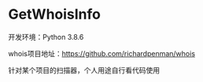 # GetWhoisInfo
开发环境：Python 3.8.6

whois项目地址：https://github.com/richardpenman/whois

针对某个项目的扫描器，个人用途自行看代码使用
